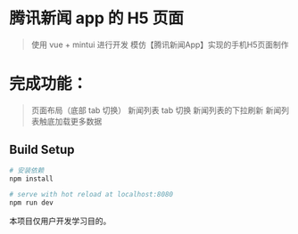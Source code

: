 # 腾讯新闻 app 的 H5 页面
> 使用 vue + mintui 进行开发
> 模仿【腾讯新闻App】实现的手机H5页面制作

# 完成功能：
> 页面布局（底部 tab 切换）
> 新闻列表 tab 切换
> 新闻列表的下拉刷新
> 新闻列表触底加载更多数据

## Build Setup

``` bash
# 安装依赖
npm install

# serve with hot reload at localhost:8080
npm run dev

```

本项目仅用户开发学习目的。
